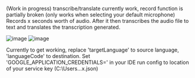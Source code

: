 (Work in progress) transcribe/translate currently work, record function is partially broken (only works when selecting your default microphone)
Records x seconds worth of audio. After it then transcribes the audio file to text and translates the transcription generated.

![image](https://user-images.githubusercontent.com/80301847/234136479-efd3c9c0-f602-4495-9dec-5977dad857ba.png)
![image](https://user-images.githubusercontent.com/80301847/234137042-957caeb3-6c8a-4492-943e-435da321daa5.png)


Currently to get working, replace 'targetLanguage' to source language, 'languageCode' to destination.
Set 'GOOGLE_APPLICATION_CREDENTIALS=' in your IDE run config to location of your service key (C:\Users\...x.json)
